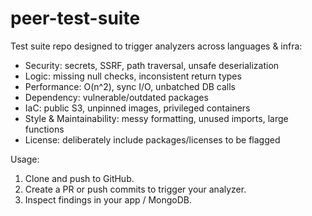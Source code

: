# peer-test-suite

Test suite repo designed to trigger analyzers across languages & infra:
- Security: secrets, SSRF, path traversal, unsafe deserialization
- Logic: missing null checks, inconsistent return types
- Performance: O(n^2), sync I/O, unbatched DB calls
- Dependency: vulnerable/outdated packages
- IaC: public S3, unpinned images, privileged containers
- Style & Maintainability: messy formatting, unused imports, large functions
- License: deliberately include packages/licenses to be flagged

Usage:
1. Clone and push to GitHub.
2. Create a PR or push commits to trigger your analyzer.
3. Inspect findings in your app / MongoDB.
